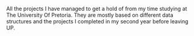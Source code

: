 All the projects I have managed to get a hold of from my time studying at The University Of Pretoria. They are mostly based on different data structures and the projects I completed in my second year before leaving UP. 
